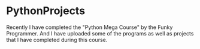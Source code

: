 # PythonProjects
Recently I have completed the "Python Mega Course" by the Funky Programmer. And I have uploaded some of the programs as well as projects that I have completed during this course.
